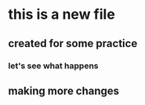 # this is a new file

## created for some practice

### let's see what happens

## making more changes